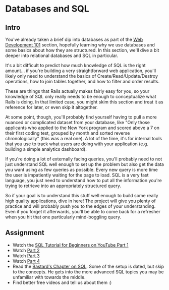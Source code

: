 # Databases and SQL

## Intro

You've already taken a brief dip into databases as part of the [Web Development 101](/curriculum/web_development_basics/web_programming_basics/database_basics.md) section, hopefully learning why we use databases and some basics about how they are structured.  In this section, we'll dive a bit deeper into relational databases and SQL in particular.  

It's a bit difficult to predict how much knowledge of SQL is the right amount... if you're building a very straightforward web application, you'll likely only need to understand the basics of Create/Read/Update/Destroy operations, how to join tables together, and how to filter and order results.  

These are things that Rails actually makes fairly easy for you, so your knowledge of SQL only really needs to be enough to conceptualize what Rails is doing.  In that limited case, you might skim this section and treat it as reference for later, or even skip it altogether.  

At some point, though, you'll probably find yourself having to pull a more nuanced or complicated dataset from your database, like "Only those applicants who applied to the New York program and scored above a 7 on their first coding test, grouped by month and sorted reverse chronologically" (this was a real one).  A lot of the time, it's for internal tools that you use to track what users are doing with your application (e.g. building a simple analytics dashboard).  

If you're doing a lot of externally facing queries, you'll probably need to not just understand SQL well enough to set up the problem but also get the data you want using as few queries as possible.  Every new query is more time the user is impatiently waiting for the page to load.  SQL is a very fast language, you just need to understand how to put all the information you're trying to retrieve into an appropriately structured query.

So if your goal is to understand this stuff well enough to build some really high quality applications, dive in here!  The project will give you plenty of practice and will probably push you to the edges of your understanding.  Even if you forget it afterwards, you'll be able to come back for a refresher when you hit that one particularly mind-boggling query.

## Assignment

* Watch the [SQL Tutorial for Beginners on YouTube Part 1](https://www.youtube.com/watch?v=cYmQr8yeALA)
* Watch [Part 2](https://www.youtube.com/watch?v=1sMR2ApQVvw)
* Watch [Part 3](https://www.youtube.com/watch?v=deegPjmasq8)
* Watch [Part 4](https://www.youtube.com/watch?v=vHE-EeLaYsI)
* Read the [Bastard's Chapter on SQL](http://ruby.bastardsbook.com/chapters/sql/).  Some of the setup is dated, but skip to the concepts.  He gets into the more advanced SQL topics you may be unfamiliar with towards the middle.
* Find better free videos and tell us about them :)
